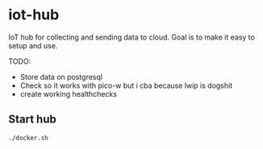 # iot-hub

IoT hub for collecting and sending data to cloud.
Goal is to make it easy to setup and use.

TODO:
- Store data on postgresql
- Check so it works with pico-w but i cba because lwip is dogshit
- create working healthchecks

## Start hub
```
./docker.sh
```
